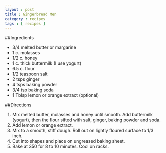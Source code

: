 ```yaml
---
layout : post
title : Gingerbread Men
category : recipes
tags : [ recipes ]
---
```


##Ingredients
* 3/4 melted butter or margarine
* 1 c. molasses
* 1/2 c. honey
* 1 c. thick buttermilk (I use yogurt)
* 6.5 c. flour
* 1/2 teaspoon salt
* 2 tsps ginger
* 4 tsps baking powder
* 3/4 tsp baking soda
* 1 Tblsp lemon or orange extract (optional)

##Directions
1. Mix melted butter, molasses and honey until smooth. Add buttermilk (yogurt), then the flour sifted with salt, ginger, baking powder and soda.
2. Add lemon or orange extract.
3. Mix to a smooth, stiff dough. Roll out on lightly floured surface to 1/3 inch.
4. Cut into shapes and place on ungreased baking sheet.
5. Bake at 350 for 8 to 10 minutes. Cool on racks.
